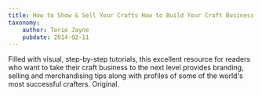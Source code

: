 ```yaml
---
title: How to Show & Sell Your Crafts How to Build Your Craft Business at Home, Online, and in the Marketplace
taxonomy:
	author: Torie Jayne
	pubdate: 2014-02-11
---
```

Filled with visual, step-by-step tutorials, this excellent resource for readers who want to take their craft business to the next level provides branding, selling and merchandising tips along with profiles of some of the world's most successful crafters. Original.